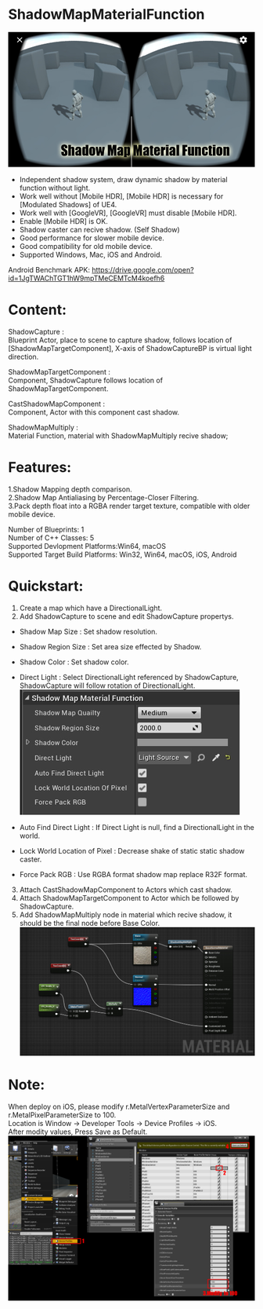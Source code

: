 # ShadowMapMaterialFunction
![image](https://github.com/quickzero/ShadowMapMaterialFunctionExample/blob/master/Featured%20Image_01.jpg)

* Independent shadow system, draw dynamic shadow by material function without light.
* Work well without [Mobile HDR], [Mobile HDR] is necessary for [Modulated Shadows] of UE4.
* Work well with [GoogleVR], [GoogleVR] must disable [Mobile HDR].
* Enable [Mobile HDR] is OK.
* Shadow caster can recive shadow. (Self Shadow)
* Good performance for slower mobile device.
* Good compatibility for old mobile device.
* Supported Windows, Mac, iOS and Android.

Android Benchmark APK:
https://drive.google.com/open?id=1JgTWAChTGT1hW9mpTMeCEMTcM4koefh6

# Content:
ShadowCapture :<br>
Blueprint Actor, place to scene to capture shadow, follows location of [ShadowMapTargetComponent], X-axis of ShadowCaptureBP is virtual light direction.

ShadowMapTargetComponent :<br>
Component, ShadowCapture follows location of ShadowMapTargetComponent.

CastShadowMapComponent :<br>
Component, Actor with this component cast shadow.

ShadowMapMultiply :<br>
Material Function, material with ShadowMapMultiply recive shadow;

# Features:
1.Shadow Mapping depth comparison.<br>
2.Shadow Map Antialiasing by Percentage-Closer Filtering.<br>
3.Pack depth float into a RGBA render target texture, compatible with older mobile device.<br>

Number of Blueprints: 1<br>
Number of C++ Classes: 5<br>
Supported Devlopment Platforms:Win64, macOS<br>
Supported Target Build Platforms: Win32, Win64, macOS, iOS, Android<br>

# Quickstart:
1. Create a map which have a DirectionalLight.
2. Add ShadowCapture to scene and edit ShadowCapture propertys.
* Shadow Map Size : Set shadow resolution.
* Shadow Region Size : Set area size effected by Shadow.
* Shadow Color : Set shadow color.
* Direct Light : Select DirectionalLight referenced by ShadowCapture, ShadowCapture will follow rotation of DirectionalLight.<br>
![image](https://github.com/quickzero/ShadowMapMaterialFunctionExample/blob/master/ShadowCaptureParameter.jpg)

* Auto Find Direct Light : If Direct Light is null, find a DirectionalLight in the world.
* Lock World Location of Pixel : Decrease shake of static static shadow caster.
* Force Pack RGB : Use RGBA format shadow map replace R32F format.

3. Attach CastShadowMapComponent to Actors which cast shadow.
4. Attach ShadowMapTargetComponent to Actor which be followed by ShadowCapture.
5. Add ShadowMapMultiply node in material which recive shadow, it should be the final node before Base Color.
![image](https://github.com/quickzero/ShadowMapMaterialFunctionExample/blob/master/MaterialEditor.jpg)

# Note:
When deploy on iOS, please modify r.MetalVertexParameterSize and r.MetalPixelParameterSize to 100.<br>
Location is Window -> Developer Tools -> Device Profiles -> iOS.<br>
After modity values, Press Save as Default.<br>
![image](https://github.com/quickzero/ShadowMapMaterialFunctionExample/blob/master/Note_01.jpg)


